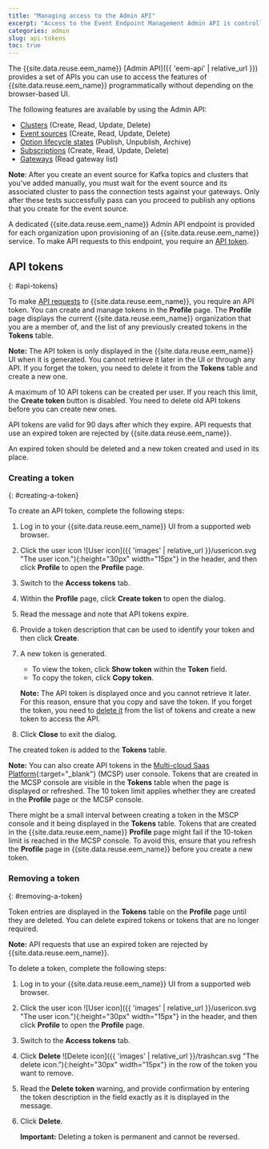 ```yaml
---
title: "Managing access to the Admin API"
excerpt: "Access to the Event Endpoint Management Admin API is controlled by API tokens. Find out how to create and manage tokens that provide access to your Event Endpoint Management deployment and features from other systems."
categories: admin
slug: api-tokens
toc: true
---
```


The {{site.data.reuse.eem_name}} [Admin API]({{ 'eem-api' | relative_url }}) provides a set of APIs you can use to access the features of {{site.data.reuse.eem_name}} programmatically without depending on the browser-based UI.

The following features are available by using the Admin API:

- [Clusters](../managing-clusters) (Create, Read, Update, Delete)
- [Event sources](../../describe/adding-topics) (Create, Read, Update, Delete)
- [Option lifecycle states](../../describe/managing-options#option-lifecycle-states) (Publish, Unpublish, Archive)
- [Subscriptions](../../subscribe/managing-subscriptions/) (Create, Read, Update, Delete)
- [Gateways](../managing-gateways) (Read gateway list)

**Note**: After you create an event source for Kafka topics and clusters that you've added manually, you must wait for the event source and its associated cluster to pass the connection tests against your gateways. Only after these tests successfully pass can you proceed to publish any options that you create for the event source.

A dedicated {{site.data.reuse.eem_name}} Admin API endpoint is provided for each organization upon provisioning of an {{site.data.reuse.eem_name}} service. To make API requests to this endpoint, you require an [API token](#api-tokens).

## API tokens
{: #api-tokens}

To make [API requests](../api-tokens) to {{site.data.reuse.eem_name}}, you require an API token. You can create and manage tokens in the **Profile** page. The **Profile** page displays the current {{site.data.reuse.eem_name}} organization that you are a member of, and the list of any previously created tokens in the **Tokens** table.

**Note:** The API token is only displayed in the {{site.data.reuse.eem_name}} UI when it is generated. You cannot retrieve it later in the UI or through any API. If you forget the token, you need to delete it from the **Tokens** table and create a new one.

A maximum of 10 API tokens can be created per user. If you reach this limit, the **Create token** button is disabled. You need to delete old API tokens before you can create new ones.

API tokens are valid for 90 days after which they expire. API requests that use an expired token are rejected by {{site.data.reuse.eem_name}}.

An expired token should be deleted and a new token created and used in its place.


### Creating a token
{: #creating-a-token}

To create an API token, complete the following steps:

1. Log in to your {{site.data.reuse.eem_name}} UI from a supported web browser.
2. Click the user icon ![User icon]({{ 'images' | relative_url }}/usericon.svg "The user icon."){:height="30px" width="15px"} in the header, and then click **Profile** to open the **Profile** page.
3. Switch to the **Access tokens** tab.
4. Within the **Profile** page, click **Create token** to open the dialog.
5. Read the message and note that API tokens expire.
6. Provide a token description that can be used to identify your token and then click **Create**.
7. A new token is generated.

   - To view the token, click **Show token** within the **Token** field.
   - To copy the token, click **Copy token**.

   **Note:** The API token is displayed once and you cannot retrieve it later. For this reason, ensure that you copy and save the token. If you forget the token, you need to [delete it](#removing-a-token) from the list of tokens and create a new token to access the API.

8. Click **Close** to exit the dialog.

The created token is added to the **Tokens** table.

**Note:** You can also create API tokens in the [Multi-cloud Saas Platform](https://www.ibm.com/docs/en/hybrid-ipaas/saas?topic=using-saas-console-accounts){:target="_blank"} (MCSP) user console. Tokens that are created in the MCSP console are visible in the **Tokens** table when the page is displayed or refreshed. The 10 token limit applies whether they are created in the **Profile** page or the MCSP console.

There might be a small interval between creating a token in the MSCP console and it being displayed in the **Tokens** table. Tokens that are created in the {{site.data.reuse.eem_name}} **Profile** page might fail if the 10-token limit is reached in the MCSP console. To avoid this, ensure that you refresh the **Profile** page in {{site.data.reuse.eem_name}} before you create a new token.

### Removing a token
{: #removing-a-token}

Token entries are displayed in the **Tokens** table on the **Profile** page until they are deleted. You can delete expired tokens or tokens that are no longer required. 

**Note:** API requests that use an expired token are rejected by {{site.data.reuse.eem_name}}.

To delete a token, complete the following steps:

1. Log in to your {{site.data.reuse.eem_name}} UI from a supported web browser.
2. Click the user icon ![User icon]({{ 'images' | relative_url }}/usericon.svg "The user icon."){:height="30px" width="15px"} in the header, and then click **Profile** to open the **Profile** page.
3. Switch to the **Access tokens** tab.
4. Click **Delete** ![Delete icon]({{ 'images' | relative_url }}/trashcan.svg "The delete icon."){:height="30px" width="15px"} in the row of the token you want to remove.
5. Read the **Delete token** warning, and provide confirmation by entering the token description in the field exactly as it is displayed in the message.
6. Click **Delete**.  

   **Important:** Deleting a token is permanent and cannot be reversed.
